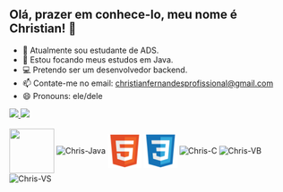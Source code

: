 ## Olá, prazer em conhece-lo, meu nome é Christian! 👋 

- 🔭 Atualmente sou estudante de ADS.
- 🎢 Estou focando meus estudos em Java.
- 💻 Pretendo ser um desenvolvedor backend.
- 📫 Contate-me no email: christianfernandesprofissional@gmail.com
- 😄 Pronouns: ele/dele


<a href="https://github.com/christianfernandesprofissional/github-readme-stats">
  <img align="top"  src="https://github-readme-stats.vercel.app/api?username=christianfernandesprofissional&show_icons=true&theme=radical" />
  <img align="top-center"  src="https://github-readme-stats.vercel.app/api/top-langs/?username=christianfernandesprofissional&show_icons=true&theme=radical" />
</a>
  <br>

<div style="display: inline_block"><br>

  <img align="center" width="80px" height="80px" background-color="white" height="30" width="40" src="https://cdn.jsdelivr.net/gh/devicons/devicon@latest/icons/java/java-original-wordmark.svg">
  <img align="center" alt="Chris-Java" width="60px" height="60px" src="https://cdn.jsdelivr.net/gh/devicons/devicon@latest/icons/javascript/javascript-original.svg">
  <img align="center" alt="Chris-HTML" height="60" width="60" src="https://raw.githubusercontent.com/devicons/devicon/master/icons/html5/html5-original.svg">
  <img align="center" alt="Chris-CSS" height="60" width="60" src="https://raw.githubusercontent.com/devicons/devicon/master/icons/css3/css3-original.svg">
  <img align="center" alt="Chris-C" height="60" width="60" src="https://cdn.jsdelivr.net/gh/devicons/devicon@latest/icons/c/c-original.svg">
  <img align="center" alt="Chris-VB" height="60" width="60" src="https://cdn.jsdelivr.net/gh/devicons/devicon@latest/icons/visualbasic/visualbasic-original.svg">
    <img align="center" alt="Chris-VS" height="60" width="60" src="https://cdn.jsdelivr.net/gh/devicons/devicon@latest/icons/visualstudio/visualstudio-original.svg">
</div>

<!--
**christianfernandesprofissional/christianfernandesprofissional** is a ✨ _special_ ✨ repository because its `README.md` (this file) appears on your GitHub profile.

Here are some ideas to get you started:

- 🔭 I’m currently working on ...
- 🌱 I’m currently learning ...
- 👯 I’m looking to collaborate on ...
- 🤔 I’m looking for help with ...
- 💬 Ask me about ...
- 📫 How to reach me: ...
- 😄 Pronouns: ...
- ⚡ Fun fact: ...
-->
